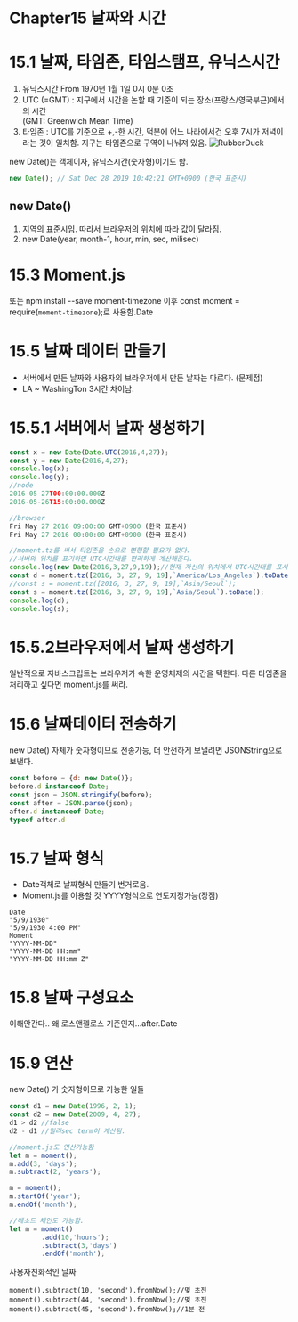 # Chapter15 날짜와 시간

# 15.1 날짜, 타임존, 타임스탬프, 유닉스시간
1. 유닉스시간 From 1970년 1월 1일 0시 0분 0초
2. UTC (=GMT) : 지구에서 시간을 논할 때 기준이 되는 장소(프랑스/영국부근)에서의 시간<br>
(GMT: Greenwich Mean Time)
3. 타임존 : UTC를 기준으로 +,-한 시간, 덕분에 어느 나라에서건 오후 7시가 저녁이라는 것이 일치함.
지구는 타임존으로 구역이 나눠져 있음.
<img src="https://upload.wikimedia.org/wikipedia/commons/8/88/World_Time_Zones_Map.png" width="" height="" title="px(픽셀) 크기 설정" alt="RubberDuck"></img><br/>

 new Date()는 객체이자, 유닉스시간(숫자형)이기도 함.
~~~javascript
new Date(); // Sat Dec 28 2019 10:42:21 GMT+0900 (한국 표준시)
~~~
## new Date()
1. 지역의 표준시임. 따라서 브라우저의 위치에 따라 값이 달라짐.
2. new Date(year, month-1, hour, min, sec, milisec)

# 15.3 Moment.js
<script src="//cdnjs.cloudflare.com/ajax/libs/moment-timezone/0.4.0/moment-timezone.min.js"></script>
또는
npm install --save moment-timezone 이후 const moment = require(`moment-timezone`);로 사용함.Date


# 15.5 날짜 데이터 만들기
* 서버에서 만든 날짜와 사용자의 브라우저에서 만든 날짜는 다르다. (문제점)
* LA ~ WashingTon 3시간 차이남.

# 15.5.1 서버에서 날짜 생성하기
~~~javascript
const x = new Date(Date.UTC(2016,4,27));
const y = new Date(2016,4,27);
console.log(x);
console.log(y);
//node
2016-05-27T00:00:00.000Z
2016-05-26T15:00:00.000Z

//browser
Fri May 27 2016 09:00:00 GMT+0900 (한국 표준시)
Fri May 27 2016 00:00:00 GMT+0900 (한국 표준시)

//moment.tz를 써서 타임존을 손으로 변형할 필요가 없다.
//서버의 위치를 표기하면 UTC시간대를 편리하게 계산해준다.
console.log(new Date(2016,3,27,9,19));//현재 자신의 위치에서 UTC시간대를 표시
const d = moment.tz([2016, 3, 27, 9, 19],`America/Los_Angeles`).toDate();
//const s = moment.tz([2016, 3, 27, 9, 19],`Asia/Seoul`);
const s = moment.tz([2016, 3, 27, 9, 19],`Asia/Seoul`).toDate();
console.log(d);
console.log(s);
~~~

# 15.5.2브라우저에서 날짜 생성하기
일반적으로 자바스크립트는 브라우저가 속한 운영체제의 시간을 택한다.
다른 타임존을 처리하고 싶다면 moment.js를 써라.
 
# 15.6 날짜데이터 전송하기
new Date() 자체가 숫자형이므로 전송가능, 더 안전하게 보낼려면 JSONString으로 보낸다.
```javascript
const before = {d: new Date()};
before.d instanceof Date;
const json = JSON.stringify(before);
const after = JSON.parse(json);
after.d instanceof Date;
typeof after.d 
```

# 15.7 날짜 형식
* Date객체로 날짜형식 만들기 번거로움. 
* Moment.js를 이용할 것 YYYY형식으로 연도지정가능(장점)
```
Date
"5/9/1930"
"5/9/1930 4:00 PM"
Moment
"YYYY-MM-DD"
"YYYY-MM-DD HH:mm"
"YYYY-MM-DD HH:mm Z"
```

# 15.8 날짜 구성요소
이해안간다.. 왜 로스앤젤로스 기준인지...after.Date


# 15.9 연산
new Date() 가 숫자형이므로 가능한 일들
```javascript
const d1 = new Date(1996, 2, 1);
const d2 = new Date(2009, 4, 27);
d1 > d2 //false
d2 - d1 //밀리sec term이 계산됨.

//moment.js도 연산가능함
let m = moment();
m.add(3, 'days');
m.subtract(2, 'years');

m = moment();
m.startOf('year');
m.endOf('month');

//메소드 체인도 가능함.
let m = moment()
        .add(10,'hours');
        .subtract(3,'days')
        .endOf('month');
```
사용자친화적인 날짜
```javasciprt
moment().subtract(10, 'second').fromNow();//몇 초전
moment().subtract(44, 'second').fromNow();//몇 초전
moment().subtract(45, 'second').fromNow();//1분 전
```
